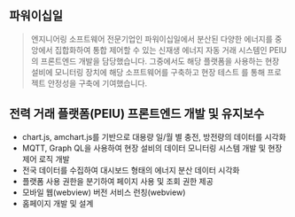 ## 파워이십일
> 엔지니어링 소프트웨어 전문기업인 파워이십일에서 분산된 다양한 에너지를 중앙에서 집합화하여 통합 제어할 수 있는 신재생 에너지 자동 거래 시스템인 PEIU 의 프론트엔드 개발을 담당했습니다. 그중에서도 해당 플랫폼을 사용하는 현장 설비에 모니터링 장치에 해당 소프트웨어를 구축하고 현장 테스트 를 통해 프로젝트 안정성을 구축에 기여했습니다. 

## 전력 거래 플랫폼(PEIU) 프론트엔드 개발 및 유지보수
- chart.js, amchart.js를 기반으로 대용량 일/월 별 충전, 방전량의 데이터를 시각화
- MQTT, Graph QL을 사용하여 현장 설비의 데이터 모니터링 시스템 개발 및 현장 제어 로직 개발
- 전국 데이터를 수집하여 대시보드 형태의 에너지 분산 데이터 시각화 
- 플랫폼 사용 권한을 분기하여 페이지 사용 및 조회 권한 제공
- 모바일 웹(webview) 버전 서비스 런칭(webview)
- 홈페이지 개발 및 설계